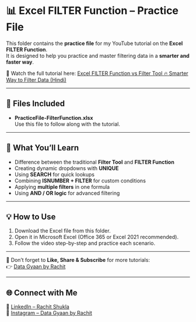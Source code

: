 # 📊 Excel FILTER Function – Practice File  

This folder contains the **practice file** for my YouTube tutorial on the **Excel FILTER Function**.  
It is designed to help you practice and master filtering data in a **smarter and faster way**.  

🎥 Watch the full tutorial here: [Excel FILTER Function vs Filter Tool 🔥 Smarter Way to Filter Data (Hindi)](https://www.youtube.com/watch?v=6hEQ8HMNRRg&t=610s)  

---

## 📌 Files Included  
- **PracticeFile-FilterFunction.xlsx**  
  Use this file to follow along with the tutorial.  

---

## 🚀 What You’ll Learn  
- Difference between the traditional **Filter Tool** and **FILTER Function**  
- Creating dynamic dropdowns with **UNIQUE**  
- Using **SEARCH** for quick lookups  
- Combining **ISNUMBER + FILTER** for custom conditions  
- Applying **multiple filters** in one formula  
- Using **AND / OR logic** for advanced filtering  

---

## 💡 How to Use  
1. Download the Excel file from this folder.  
2. Open it in Microsoft Excel (Office 365 or Excel 2021 recommended).  
3. Follow the video step-by-step and practice each scenario.  

---

📢 Don’t forget to **Like, Share & Subscribe** for more tutorials:  
👉 [Data Gyaan by Rachit](https://www.youtube.com/@DataGyaanByRachit)  

---

## 🌐 Connect with Me  
🔗 [LinkedIn – Rachit Shukla](https://www.linkedin.com/in/rachitshukla1312/)  
📸 [Instagram – Data Gyaan by Rachit](https://www.instagram.com/datagyaanbyrachit/)  
